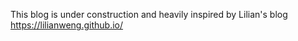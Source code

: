 This blog is under construction and heavily inspired by Lilian's blog https://lilianweng.github.io/

